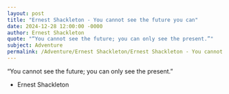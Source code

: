 ```yaml
---
layout: post
title: "Ernest Shackleton - You cannot see the future you can"
date: 2024-12-28 12:00:00 -0000
author: Ernest Shackleton
quote: "“You cannot see the future; you can only see the present.”"
subject: Adventure
permalink: /Adventure/Ernest Shackleton/Ernest Shackleton - You cannot see the future you can
---
```


“You cannot see the future; you can only see the present.”

- Ernest Shackleton
